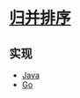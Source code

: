 # [归并排序](https://zh.wikipedia.org/wiki/%E5%BD%92%E5%B9%B6%E6%8E%92%E5%BA%8F)

## 实现

- [Java](https://github.com/pojozhang/playground/blob/master/solutions/java/src/main/java/playground/algorithm/MergeSort.java)
- [Go](https://github.com/pojozhang/playground/blob/master/solutions/go/src/playground/algorithm/merge_sort.go)
